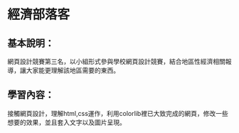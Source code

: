 # 經濟部落客

## 基本說明：

網頁設計競賽第三名，以小組形式參與學校網頁設計競賽，結合地區性經濟相關報導，讓大家能更理解該地區需要的東西。

## 學習內容：

接觸網頁設計，理解html,css運作，利用colorlib裡已大致完成的網頁，修改一些想要的效果，並且套入文字以及圖片呈現。
